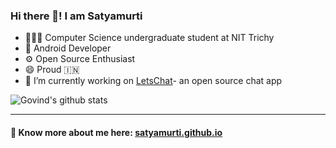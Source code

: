 ### Hi there 👋! I am Satyamurti

 
- 👨🏻‍🎓 Computer Science undergraduate student at NIT Trichy
- 📱 Android Developer 
- ⚙️ Open Source Enthusiast 
- 😄 Proud 🇮🇳
- 🔭 I’m currently working on  [LetsChat](https://github.com/satyamurti/LetsChat)- an open source chat app


![Govind's github stats](https://github-readme-stats.vercel.app/api?username=satyamurti&show_icons=true&hide_border=true)

---

#### 🔗 Know more about me here: [satyamurti.github.io](https://satyamurti.github.io/)

<!--
**satyamurti/satyamurti** is a ✨ _special_ ✨ repository because its `README.md` (this file) appears on your GitHub profile.

Here are some ideas to get you started:

- 🔭 I’m currently working on ...
- 🌱 I’m currently learning ...
- 👯 I’m looking to collaborate on ...
- 🤔 I’m looking for help with ...
- 💬 Ask me about ...
- 📫 How to reach me: ...
- 😄 Pronouns: ...
- ⚡ Fun fact: ...
-->
